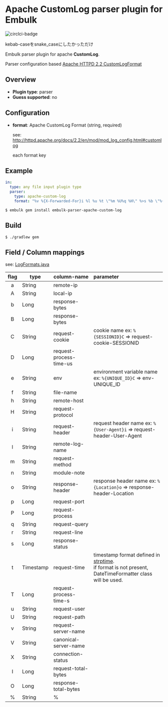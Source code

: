 # Apache **CustomLog**  parser plugin for Embulk

![circlci-badge](https://circleci.com/gh/jami-i/embulk-parser-apache-custom-log.svg?&style=shield&circle-token=7092d38cbe35149872178bbce455dfc9d5bc951b)

kebab-caseをsnake_caseにしたかっただけ

Embulk parser plugin for apache **CustomLog**.

Parser configuration based  [Apache HTTPD 2.2 CustomLogFormat](http://httpd.apache.org/docs/2.2/en/mod/mod_log_config.html#formats)

## Overview

* **Plugin type**: parser
* **Guess supported**: no

## Configuration

- **format**: Apache CustomLog Format (string, required)

    see: http://httpd.apache.org/docs/2.2/en/mod/mod_log_config.html#customlog

    each format key

## Example

```yaml
in:
  type: any file input plugin type
  parser:
    type: apache-custom-log
    format: "%v %{X-Forwarded-For}i %l %u %t \"%m %U%q %H\" %>s %b \"%{Referer}i\" \"%{User-Agent}i\" %I %O %D"
```

```
$ embulk gem install embulk-parser-apache-custom-log
```

## Build

```
$ ./gradlew gem
```


## Field / Column mappings

see: [LogFormats.java](https://github.com/jami-i/embulk-parser-apache-custom-log/blob/develop/src/main/java/org/embulk/parser/apache/log/LogFormats.java)

|flag| type      | column-name             |parameter|
|:--:|-----------|-------------------------|:---------|
| a  | String    | remote-ip               |          |
| A  | String    | local-ip                |          |
| b  | Long      | response-bytes          |          |
| B  | Long      | response-bytes          |          |
| C  | String    | request-cookie          | cookie name ex: ```%{SESSIONID}C``` => request-cookie-SESSIONID|
| D  | Long      | request-process-time-us |          |
| e  | String    | env                     | environment variable name ex: ```%{UNIQUE_ID}C``` => env-UNIQUE_ID|
| f  | String    | file-name               |          |
| h  | String    | remote-host             |          |
| H  | String    | request-protocol        |          |
| i  | String    | request-header          | request header name ex: ```%{User-Agent}i``` => request-header-User-Agent|
| l  | String    | remote-log-name         |          |
| m  | String    | request-method          |          |
| n  | String    | module-note             |          |
| o  | String    | response-header         | response header name ex: ```%{Location}o``` => response-header-Location|
| p  | Long      | request-port            |          |
| P  | Long      | request-process         |          |
| q  | String    | request-query           |          |
| r  | String    | request-line            |          |
| s  | Long      | response-status         |          |
| t  | Timestamp | request-time            | timestamp format defined in [strptime](http://docs.ruby-lang.org/en/2.0.0/DateTime.html#method-c-_strptime). <br/>if format is not present, DateTimeFormatter class will be used. |
| T  | Long      | request-process-time-s  |          |
| u  | String    | request-user            |          |
| U  | String    | request-path            |          |
| v  | String    | request-server-name     |          |
| V  | String    | canonical-server-name   |          |
| X  | String    | connection-status       |          |
| I  | Long      | request-total-bytes     |          |
| O  | Long      | response-total-bytes    |          |
| %  | String    | %                       |          |
